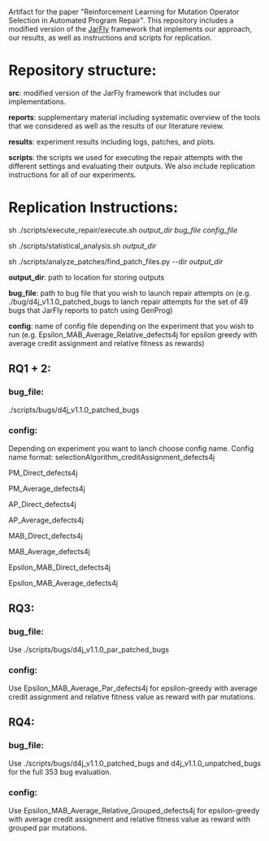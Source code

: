 Artifact for the paper "Reinforcement Learning for Mutation Operator Selection in Automated Program Repair". This repository includes a modified version of the [JarFly](https://github.com/squaresLab/genprog4java) framework that implements our approach, our results, as well as instructions and scripts for replication.

# Repository structure:

**src**: modified version of the JarFly framework that includes our implementations.

**reports**: supplementary material including systematic overview of the tools that we considered as well as the results of our literature review.

**results**: experiment results including logs, patches, and plots. 

**scripts**: the scripts we used for executing the repair attempts with the different settings and evaluating their outputs. We also include replication instructions for all of our experiments.

# Replication Instructions:

sh ./scripts/execute_repair/execute.sh *output_dir* *bug_file* *config_file*

sh ./scripts/statistical_analysis.sh *output_dir*

sh ./scripts/analyze_patches/find_patch_files.py --dir *output_dir*

**output_dir**: path to location for storing outputs

**bug_file**: path to bug file that you wish to launch repair attempts on (e.g. ./bug/d4j_v1.1.0_patched_bugs to lanch repair attempts for the set of 49 bugs that JarFly reports to patch using GenProg)

**config**: name of config file depending on the experiment that you wish to run (e.g. Epsilon_MAB_Average_Relative_defects4j for epsilon greedy with average credit assignment and relative fitness as rewards)

## RQ1 + 2:

### **bug_file**:

./scripts/bugs/d4j_v1.1.0_patched_bugs

### **config**:

Depending on experiment you want to lanch choose config name. Config name format: selectionAlgorithm_creditAssignment_defects4j

PM_Direct_defects4j

PM_Average_defects4j

AP_Direct_defects4j

AP_Average_defects4j

MAB_Direct_defects4j

MAB_Average_defects4j

Epsilon_MAB_Direct_defects4j

Epsilon_MAB_Average_defects4j

## RQ3:

### **bug_file**:

Use ./scripts/bugs/d4j_v1.1.0_par_patched_bugs

### **config**:

Use Epsilon_MAB_Average_Par_defects4j for epsilon-greedy with average credit assignment and relative fitness value as reward with par mutations.

## RQ4:

### **bug_file**:

Use ./scripts/bugs/d4j_v1.1.0_patched_bugs and d4j_v1.1.0_unpatched_bugs for the full 353 bug evaluation.

### **config**:

Use Epsilon_MAB_Average_Relative_Grouped_defects4j for epsilon-greedy with average credit assignment and relative fitness value as reward with grouped par mutations.

